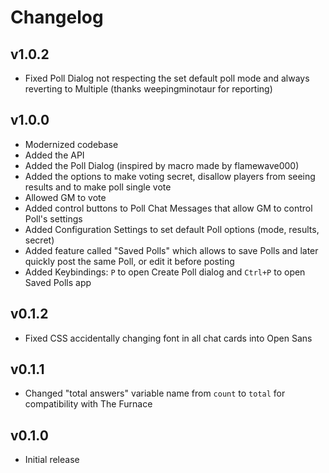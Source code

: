 # Changelog

## v1.0.2
* Fixed Poll Dialog not respecting the set default poll mode and always reverting to Multiple (thanks weepingminotaur for reporting)

## v1.0.0
* Modernized codebase
* Added the API
* Added the Poll Dialog (inspired by macro made by flamewave000)
* Added the options to make voting secret, disallow players from seeing results and to make poll single vote
* Allowed GM to vote
* Added control buttons to Poll Chat Messages that allow GM to control Poll's settings
* Added Configuration Settings to set default Poll options (mode, results, secret)
* Added feature called "Saved Polls" which allows to save Polls and later quickly post the same Poll, or edit it before posting
* Added Keybindings: `P` to open Create Poll dialog and `Ctrl+P` to open Saved Polls app

## v0.1.2
* Fixed CSS accidentally changing font in all chat cards into Open Sans

## v0.1.1
* Changed "total answers" variable name from `count` to `total` for compatibility with The Furnace

## v0.1.0
* Initial release
